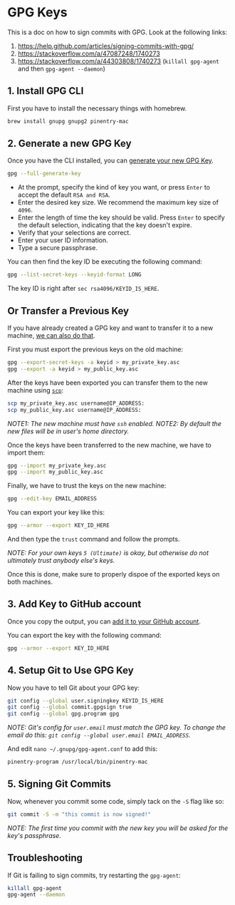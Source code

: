 # GPG Keys

This is a doc on how to sign commits with GPG. Look at the following links:

1. https://help.github.com/articles/signing-commits-with-gpg/
2. https://stackoverflow.com/a/47087248/1740273
3. https://stackoverflow.com/a/44303808/1740273 (`killall gpg-agent` and then `gpg-agent --daemon`)

## 1. Install GPG CLI
First you have to install the necessary things with homebrew.
```sh
brew install gnupg gnupg2 pinentry-mac
```

## 2. Generate a new GPG Key
Once you have the CLI installed, you can [generate your new GPG Key](https://help.github.com/articles/generating-a-new-gpg-key/#generating-a-gpg-key).
```sh
gpg --full-generate-key
```

- At the prompt, specify the kind of key you want, or press `Enter` to accept the default `RSA and RSA`.
- Enter the desired key size. We recommend the maximum key size of `4096`.
- Enter the length of time the key should be valid. Press `Enter` to specify the default selection, indicating that the key doesn't expire.
- Verify that your selections are correct.
- Enter your user ID information.
- Type a secure passphrase.

You can then find the key ID be executing the following command:
```sh
gpg --list-secret-keys --keyid-format LONG
```
The key ID is right after `sec rsa4096/KEYID_IS_HERE`.

## Or Transfer a Previous Key
If you have already created a GPG key and want to transfer it to a new machine, [we can also do that](https://www.phildev.net/pgp/gpg_moving_keys.html).

First you must export the previous keys on the old machine:
```sh
gpg --export-secret-keys -a keyid > my_private_key.asc
gpg --export -a keyid > my_public_key.asc
```

After the keys have been exported you can transfer them to the new machine using [`scp`](https://research.csc.fi/csc-guide-copying-files-from-linux-and-mac-osx-machines-with-scp):
```sh
scp my_private_key.asc username@IP_ADDRESS:
scp my_public_key.asc username@IP_ADDRESS:
```
*NOTE1: The new machine must have `ssh` enabled.*
*NOTE2: By default the new files will be in user's home directory.*

Once the keys have been transferred to the new machine, we have to import them:
```sh
gpg --import my_private_key.asc
gpg --import my_public_key.asc
```

Finally, we have to trust the keys on the new machine:
```sh
gpg --edit-key EMAIL_ADDRESS
```

You can export your key like this:
```sh
gpg --armor --export KEY_ID_HERE
```

And then type the `trust` command and follow the prompts.

*NOTE: For your own keys `5 (Ultimate)` is okay, but otherwise do not ultimately trust anybody else's keys.*

Once this is done, make sure to properly dispoe of the exported keys on both machines.

## 3. Add Key to GitHub account
Once you copy the output, you can [add it to your GitHub account](https://help.github.com/articles/adding-a-new-gpg-key-to-your-github-account/).

You can export the key with the following command:
```sh
gpg --armor --export KEY_ID_HERE
```

## 4. Setup Git to Use GPG Key
Now you have to tell Git about your GPG key:
```sh
git config --global user.signingkey KEYID_IS_HERE
git config --global commit.gpgsign true
git config --global gpg.program gpg
```

*NOTE: Git's config for `user.email` must match the GPG key. To change the email do this: `git config --global user.email EMAIL_ADDRESS`.*

And edit `nano ~/.gnupg/gpg-agent.conf` to add this:
```sh
pinentry-program /usr/local/bin/pinentry-mac
```

## 5. Signing Git Commits
Now, whenever you commit some code, simply tack on the `-S` flag like so:
```sh
git commit -S -m "this commit is now signed!"
```

*NOTE: The first time you commit with the new key you will be asked for the key's passphrase.*

## Troubleshooting
If Git is failing to sign commits, try restarting the `gpg-agent`:
```sh
killall gpg-agent
gpg-agent --daemon
```

